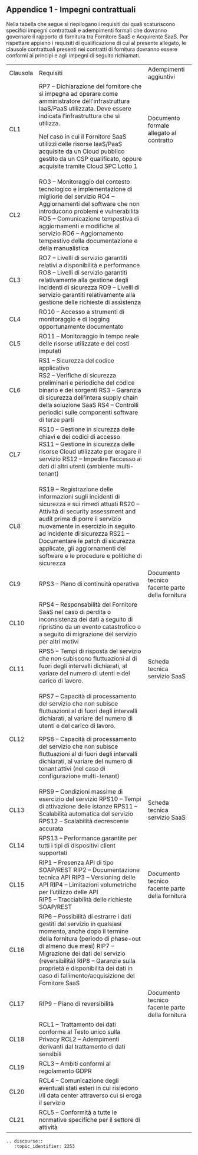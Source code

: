 ## Appendice 1 - Impegni contrattuali

Nella tabella che segue si riepilogano i requisiti dai quali scaturiscono specifici impegni contrattuali e adempimenti formali che dovranno governare il rapporto di fornitura tra Fornitore SaaS e Acquirente SaaS. Per rispettare appieno i requisiti di qualificazione di cui al presente allegato, le clausole contrattuali presenti nei contratti di fornitura dovranno essere conformi ai principi e agli impegni di seguito richiamati.

<table>
  <tr>
    <td>Clausola</td>
    <td>Requisiti</td>
    <td>Adempimenti aggiuntivi</td>
  </tr>
  <tr>
    <td>

CL1</td>
    <td>RP7 – Dichiarazione del fornitore che si impegna ad operare come  amministratore dell’infrastruttura IaaS/PaaS utilizzata. Deve essere indicata l’infrastruttura che si utilizza.
 
Nel caso in cui il Fornitore SaaS utilizzi delle risorse IaaS/PaaS acquisite da un Cloud pubblico gestito da un CSP qualificato, oppure acquisite tramite Cloud SPC Lotto 1</td>
    <td>Documento formale allegato al contratto</td>
  </tr>
  <tr>
    <td>CL2</td>
    <td>RO3 – Monitoraggio del contesto tecnologico e implementazione di migliorie del servizio
RO4 – Aggiornamenti del software che non introducono problemi e vulnerabilità
RO5 – Comunicazione tempestiva di aggiornamenti e modifiche al servizio
RO6 – Aggiornamento tempestivo della documentazione e della manualistica</td>
    <td> </td>
  </tr>
  <tr>
    <td>CL3</td>
    <td>RO7 – Livelli di servizio garantiti relativi a disponibilità e performance
RO8 – Livelli di servizio garantiti relativamente alla gestione degli incidenti di sicurezza
RO9 – Livelli di servizio garantiti relativamente alla gestione delle richieste di assistenza</td>
    <td> </td>
  </tr>
  <tr>
    <td>
CL4</td>
    <td>RO10 – Accesso a strumenti di monitoraggio e di logging opportunamente documentato</td>
    <td> </td>
  </tr>
  <tr>
    <td>
CL5
</td>
    <td>RO11 – Monitoraggio in tempo reale delle risorse utilizzate e dei costi imputati</td>
    <td> </td>
  </tr>
  <tr>
    <td>


CL6</td>
    <td>RS1 – Sicurezza del codice applicativo  
RS2 – Verifiche di sicurezza preliminari e periodiche del codice binario e dei sorgenti
RS3 – Garanzia di sicurezza dell’intera supply chain della soluzione SaaS
RS4 – Controlli periodici sulle componenti software di terze parti</td>
    <td> </td>
  </tr>
  <tr>
    <td>


CL7</td>
    <td>RS10 – Gestione in sicurezza delle chiavi e dei codici di accesso  
RS11 – Gestione in sicurezza delle risorse Cloud utilizzate per erogare il servizio 
RS12 – Impedire l’accesso ai dati di altri utenti (ambiente multi-tenant)
 </td>
    <td> </td>
  </tr>
  <tr>
    <td>



CL8</td>
    <td>RS19 – Registrazione delle informazioni sugli incidenti di sicurezza e sui rimedi attuati
RS20 – Attività di security assessment and audit prima di porre il servizio nuovamente in esercizio in seguito ad incidente di sicurezza
RS21 – Documentare le patch di sicurezza applicate, gli aggiornamenti del software e le procedure e politiche di sicurezza</td>
    <td> </td>
  </tr>
  <tr>
    <td>
CL9</td>
    <td>RPS3 – Piano di continuità operativa</td>
    <td>Documento tecnico facente parte della fornitura</td>
  </tr>
  <tr>
    <td>

CL10</td>
    <td>RPS4 – Responsabilità del Fornitore SaaS nel caso di perdita o inconsistenza dei dati a seguito di ripristino da un evento catastrofico o a seguito di migrazione del servizio per altri motivi</td>
    <td> </td>
  </tr>
  <tr>
    <td>


CL11</td>
    <td>RPS5 – Tempi di risposta del servizio che non subiscono fluttuazioni al di fuori degli  intervalli dichiarati, al variare del numero di utenti e del carico di lavoro.
</td>
    <td>Scheda tecnica servizio SaaS</td>
  </tr>
  <tr>
    <td>




CL12</td>
    <td>RPS7 – Capacità di processamento del servizio che non subisce fluttuazioni al di fuori degli intervalli dichiarati, al variare del numero di utenti e del carico di lavoro.

RPS8 – Capacità di processamento del servizio che non subisce fluttuazioni al di fuori degli intervalli dichiarati, al variare del numero di tenant attivi (nel caso di configurazione multi-tenant)</td>
    <td> </td>
  </tr>
  <tr>
    <td>

CL13</td>
    <td>RPS9 – Condizioni massime di esercizio del servizio
RPS10 – Tempi di attivazione delle istanze
RPS11 – Scalabilità automatica del servizio
RPS12 – Scalabilità decrescente accurata</td>
    <td>Scheda tecnica servizio SaaS</td>
  </tr>
  <tr>
    <td>CL14</td>
    <td>RPS13 – Performance garantite per tutti i tipi di dispositivi client supportati</td>
    <td> </td>
  </tr>
  <tr>
    <td>


CL15</td>
    <td>RIP1 – Presenza API di tipo SOAP/REST
RIP2 – Documentazione tecnica API
RIP3 – Versioning delle API
RIP4 – Limitazioni volumetriche per l’utilizzo delle API  
RIP5 – Tracciabilità delle richieste SOAP/REST</td>
    <td>Documento tecnico facente parte della fornitura</td>
  </tr>
  <tr>
    <td>




CL16</td>
    <td>RIP6 – Possibilità di estrarre i dati gestiti dal servizio in qualsiasi momento, anche dopo il termine della fornitura (periodo di phase-out di almeno due mesi)
RIP7 – Migrazione dei dati del servizio (reversibilità)
RIP8 – Garanzie sulla proprietà e disponibilità dei dati in caso di fallimento/acquisizione del Fornitore SaaS</td>
    <td> </td>
  </tr>
  <tr>
    <td>
CL17</td>
    <td>RIP9 – Piano di reversibilità</td>
    <td>Documento tecnico facente parte della fornitura</td>
  </tr>
  <tr>
    <td>
CL18</td>
    <td>RCL1 – Trattamento dei dati conforme al Testo unico sulla Privacy
RCL2 – Adempimenti derivanti dal trattamento di dati sensibili</td>
    <td> </td>
  </tr>
  <tr>
    <td>CL19</td>
    <td>RCL3 – Ambiti conformi al regolamento GDPR</td>
    <td> </td>
  </tr>
  <tr>
    <td>
CL20</td>
    <td>RCL4 – Comunicazione degli eventuali stati esteri in cui risiedono i/il data center attraverso cui si eroga il servizio</td>
    <td> </td>
  </tr>
  <tr>
    <td>CL21</td>
    <td>RCL5 – Conformità a tutte le normative specifiche per il settore di attività</td>
    <td> </td>
  </tr>
</table>

```eval_rst
.. discourse::
   :topic_identifier: 2253
```
